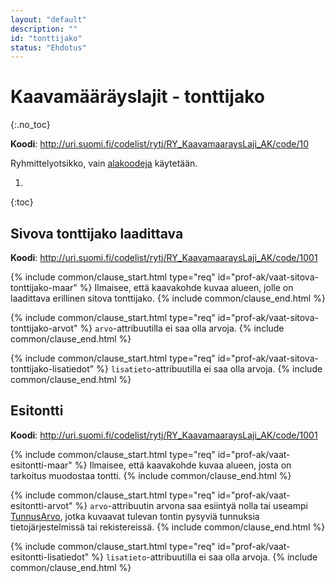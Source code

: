 ```yaml
---
layout: "default"
description: ""
id: "tonttijako"
status: "Ehdotus"
---
```

# Kaavamääräyslajit - tonttijako
{:.no_toc}

**Koodi**: <http://uri.suomi.fi/codelist/rytj/RY_KaavamaaraysLaji_AK/code/10>

Ryhmittelyotsikko, vain [alakoodeja](../../looginenmalli/elinkaarisaannot.html#elinkaari-vaat-alakoodi-maar) käytetään.

1. 
{:toc}

## Sivova tonttijako laadittava
**Koodi**: <http://uri.suomi.fi/codelist/rytj/RY_KaavamaaraysLaji_AK/code/1001>

{% include common/clause_start.html type="req" id="prof-ak/vaat-sitova-tonttijako-maar" %}
Ilmaisee, että kaavakohde kuvaa alueen, jolle on laadittava erillinen sitova tonttijako.
{% include common/clause_end.html %}

{% include common/clause_start.html type="req" id="prof-ak/vaat-sitova-tonttijako-arvot" %}
```arvo```-attribuutilla ei saa olla arvoja.
{% include common/clause_end.html %}

{% include common/clause_start.html type="req" id="prof-ak/vaat-sitova-tonttijako-lisatiedot" %}
```lisatieto```-attribuutilla ei saa olla arvoja.
{% include common/clause_end.html %}

## Esitontti
**Koodi**: <http://uri.suomi.fi/codelist/rytj/RY_KaavamaaraysLaji_AK/code/1001>

{% include common/clause_start.html type="req" id="prof-ak/vaat-esitontti-maar" %}
Ilmaisee, että kaavakohde kuvaa alueen, josta on tarkoitus muodostaa tontti.
{% include common/clause_end.html %}

{% include common/clause_start.html type="req" id="prof-ak/vaat-esitontti-arvot" %}
```arvo```-attribuutin arvona saa esiintyä nolla tai useampi [TunnusArvo](../../looginenmalli/dokumentaatio/#tunnusarvo), jotka kuvaavat tulevan tontin pysyviä tunnuksia tietojärjestelmissä tai rekistereissä.
{% include common/clause_end.html %}

{% include common/clause_start.html type="req" id="prof-ak/vaat-esitontti-lisatiedot" %}
```lisatieto```-attribuutilla ei saa olla arvoja.
{% include common/clause_end.html %}